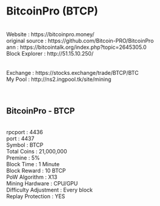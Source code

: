 <H1>BitcoinPro (BTCP)</H1> <br>
Website : https://bitcoinpro.money/ <br>
original source : https://github.com/Bitcoin-PRO/BitcoinPro <br>
ann : https://bitcointalk.org/index.php?topic=2645305.0<br>
Block Explorer : http://51.15.10.250/ <br>
<br>
<br>
Exchange : https://stocks.exchange/trade/BTCP/BTC <br>
My Pool : http://ns2.ingpool.tk/site/mining <br>
<br>
<br>
<h2>BitcoinPro - BTCP</h2> <br>
rpcport : 4436 <br>
port : 4437 <br>
Symbol : BTCP <br>
Total Coins : 21,000,000 <br>
Premine : 5% <br>
Block Time : 1 Minute <br>
Block Reward : 10 BTCP <br>
PoW Algorithm : X13 <br>
Mining Hardware : CPU/GPU <br>
Difficulty Adjustment : Every block <br>
Replay Protection : YES </h5><br>
